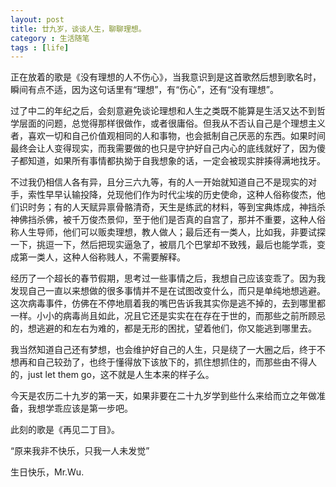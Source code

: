 ```yaml
---
layout: post
title: 廿九岁，谈谈人生，聊聊理想。
category : 生活随笔
tags : [life]
---
```


正在放着的歌是《没有理想的人不伤心》，当我意识到是这首歌然后想到歌名时，瞬间有点不适，因为这句话里有“理想”，有“伤心”，还有“没有理想”。

过了中二的年纪之后，会刻意避免谈论理想和人生之类既不能算是生活又达不到哲学层面的问题，总觉得那样很做作，或者很庸俗。但我从不否认自己是个理想主义者，喜欢一切和自己价值观相同的人和事物，也会抵制自己厌恶的东西。如果时间最终会让人变得现实，而我需要做的也只是守护好自己内心的底线就好了，因为傻子都知道，如果所有事情都执拗于自我想象的话，一定会被现实胖揍得满地找牙。

不过我仍相信人各有异，且分三六九等，有的人一开始就知道自己不是现实的对手，索性早早认输投降，兑现他们作为时代尘埃的历史使命，这种人俗称俊杰，他们识时务；有的人天赋异禀骨骼清奇，天生是练武的材料，等到宝典炼成，神挡杀神佛挡杀佛，被千万俊杰景仰，至于他们是否真的自宫了，那并不重要，这种人俗称人生导师，他们可以贩卖理想，教人做人；最后还有一类人，比如我，非要试探一下，挑逗一下，然后把现实逼急了，被扇几个巴掌却不致残，最后也能学乖，变成第一类人，这种人俗称贱人，不需要解释。

经历了一个超长的春节假期，思考过一些事情之后，我想自己应该变乖了。因为我发现自己一直以来想做的很多事情并不是在试图改变什么，而只是单纯地想逃避。这次病毒事件，仿佛在不停地扇着我的嘴巴告诉我其实你是逃不掉的，去到哪里都一样。小小的病毒尚且如此，况且它还是实实在在存在于世的，而那些之前所顾忌的，想逃避的和左右为难的，都是无形的困扰，望着他们，你又能逃到哪里去。

我当然知道自己还有梦想，也会维护好自己的人生，只是绕了一大圈之后，终于不想再和自己较劲了，也终于懂得放下该放下的，抓住想抓住的，而那些由不得人的，just let them go，这不就是人生本来的样子么。

今天是农历二十九岁的第一天，如果非要在二十九岁学到些什么来给而立之年做准备，我想学乖应该是第一步吧。

此刻的歌是《再见二丁目》。

“原来我非不快乐，只我一人未发觉”

生日快乐，Mr.Wu.
